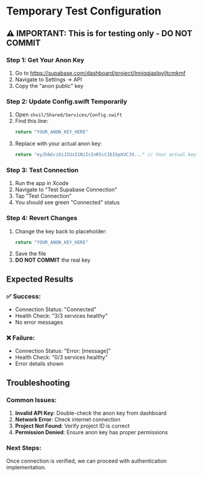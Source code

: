 # Temporary Test Configuration

## ⚠️ IMPORTANT: This is for testing only - DO NOT COMMIT

### Step 1: Get Your Anon Key
1. Go to https://supabase.com/dashboard/project/lnniqqjaslpyljtcmkmf
2. Navigate to Settings → API
3. Copy the "anon public" key

### Step 2: Update Config.swift Temporarily
1. Open `shvil/Shared/Services/Config.swift`
2. Find this line:
   ```swift
   return "YOUR_ANON_KEY_HERE"
   ```
3. Replace with your actual anon key:
   ```swift
   return "eyJhbGciOiJIUzI1NiIsInR5cCI6IkpXVCJ9..." // Your actual key
   ```

### Step 3: Test Connection
1. Run the app in Xcode
2. Navigate to "Test Supabase Connection"
3. Tap "Test Connection"
4. You should see green "Connected" status

### Step 4: Revert Changes
1. Change the key back to placeholder:
   ```swift
   return "YOUR_ANON_KEY_HERE"
   ```
2. Save the file
3. **DO NOT COMMIT** the real key

## Expected Results

### ✅ Success:
- Connection Status: "Connected"
- Health Check: "3/3 services healthy"
- No error messages

### ❌ Failure:
- Connection Status: "Error: [message]"
- Health Check: "0/3 services healthy"
- Error details shown

## Troubleshooting

### Common Issues:
1. **Invalid API Key**: Double-check the anon key from dashboard
2. **Network Error**: Check internet connection
3. **Project Not Found**: Verify project ID is correct
4. **Permission Denied**: Ensure anon key has proper permissions

### Next Steps:
Once connection is verified, we can proceed with authentication implementation.

